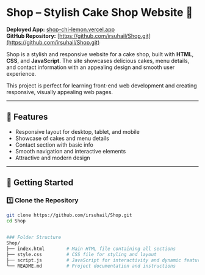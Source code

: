 # Shop – Stylish Cake Shop Website 🍰

**Deployed App:** [shop-chi-lemon.vercel.app](https://shop-chi-lemon.vercel.app/)  
**GitHub Repository:** [https://github.com/irsuhail/Shop.git](https://github.com/irsuhail/Shop.git)

Shop is a stylish and responsive website for a cake shop, built with **HTML**, **CSS**, and **JavaScript**. The site showcases delicious cakes, menu details, and contact information with an appealing design and smooth user experience.  

This project is perfect for learning front-end web development and creating responsive, visually appealing web pages.

---

## 🌟 Features

- Responsive layout for desktop, tablet, and mobile  
- Showcase of cakes and menu details  
- Contact section with basic info  
- Smooth navigation and interactive elements  
- Attractive and modern design  

---

## 🚀 Getting Started

### 1️⃣ Clone the Repository
```bash
git clone https://github.com/irsuhail/Shop.git
cd Shop


### Folder Structure
Shop/
├── index.html        # Main HTML file containing all sections
├── style.css         # CSS file for styling and layout
├── script.js         # JavaScript for interactivity and dynamic features
└── README.md         # Project documentation and instructions
